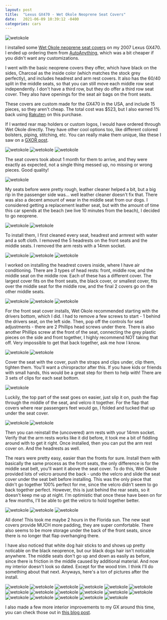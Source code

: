 ```yaml
---
layout: post
title:  "Lexus GX470 - Wet Okole Neoprene Seat Covers"
date:   2021-06-09 10:39:12 -0400
categories: cars
---
```


![wetokole](/images/wetokole/11.jpg)


I installed some [Wet Okole neoprene seat covers](https://www.wetokole.com/car-seat-covers/LEXUS/GX-470) on my 2007 Lexus GX470. I ended up ordering them from [AutoAnything](https://www.autoanything.com/seat-covers/67A1484A0A0.aspx), which was a bit cheaper if you didn't want any customizations. 

I went with the basic neoprene covers they offer, which have black on the sides, Charcoal as the inside color (which matches the stock grey perfectly), and includes headrest and arm rest covers. It also has the 60/40 split in the middle seats, so that you can still move each middle row seat independently. I don't have a third row, but they do offer a third row seat cover. They also have openings for the seat air bags on the front seats. 

These covers are custom made for the GX470 in the USA, and include 15 pieces, so they aren't cheap. The total cost was $523, but I also earned 1% back using [Rakuten](https://www.rakuten.com/r/ROBERT47769?eeid=28187) on this purchase.

If I wanted rear map holders or custom logos, I would have ordered through Wet Okole directly. They have other cool options too, like different colored bolsters, piping, stitching, etc. You can really make them unique, like these I saw on a [GXOR post](https://www.facebook.com/groups/LexusGXOR/permalink/1850604838403954/). 

![wetokole](/images/wetokole/custom.jpg)
![wetokole](/images/wetokole/custom2.jpg)
![wetokole](/images/wetokole/custom3.jpg)

The seat covers took about 1 month for them to arrive, and they were exactly as expected, not a single thing messed up, no missing or wrong pieces. Good quality!

![wetokole](/images/wetokole/3.jpg)

My seats before were pretty rough, leather cleaner helped a bit, but a big rip in the passenger side was... well leather cleaner doesn't fix that.  There was also a decent amount of wear in the middle seat from our dogs. I considered getting a replacement leather seat, but with the amount of time this car spends at the beach (we live 10 minutes from the beach), I decided to go neoprene. 

![wetokole](/images/wetokole/1.jpg)
![wetokole](/images/wetokole/2.jpg)


To install them, I first cleaned every seat, headrest and armrest with water and a soft cloth. I removed the 5 headrests on the front seats and the middle seats. I removed the arm rests with a 14mm socket. 

![wetokole](/images/wetokole/remove1.jpg)
![wetokole](/images/wetokole/remove2.jpg)
![wetokole](/images/wetokole/remove3.jpg)

I worked on installing the headrest covers inside, where I have air conditioning. There are 3 types of head rests: front, middle row, and the middle seat on the middle row. Each of these has a different cover. The largest cover fits on the front seats, the black cover, or smallest cover, fits over the middle seat for the middle row, and the final 2 covers go on the other middle seats. 

![wetokole](/images/wetokole/headrest1.jpg)
![wetokole](/images/wetokole/headrest2.jpg)
![wetokole](/images/wetokole/headrest3.jpg)

For the front seat cover installs, Wet Okole recommended starting with the drivers bottom, which I did. I had to remove a few screws to start - 1 behind the drivers seat, on the left side. Then, pop off the controls for seat adjustments - there are 2 Phillips head screws under there. There is also another Phillips screw at the front of the seat, connecting the grey plastic pieces on the side and front together, I highly recommend NOT taking that off. Very impossible to get that back together, ask me how I know. 

![wetokole](/images/wetokole/front1.jpg)
![wetokole](/images/wetokole/front3.jpg)

Cover the seat with the cover, push the straps and clips under, clip them, tighten them. You'll want a chiropractor after this. If you have kids or friends with small hands, this would be a great step for them to help with! There are 3 sets of clips for each seat bottom. 

![wetokole](/images/wetokole/front2.jpg)


Luckily, the top part of the seat goes on easier, just slip it on, push the flap through the middle of the seat, and velcro it together. For the flap that covers where rear passengers feet would go, I folded and tucked that up under the seat cover. 

![wetokole](/images/wetokole/front4.jpg)
![wetokole](/images/wetokole/front5.jpg)

Then you can reinstall the (uncovered) arm rests with your 14mm socket. Verify that the arm rests works like it did before, it took me a bit of fiddling around with to get it right. Once installed, then you can put the arm rest cover on. And the headrests as well. 

The rears were pretty easy, easier than the fronts for sure. Install them with basically the same process as the front seats, the only difference is for the middle seat belt, you'll want it above the seat cover. To do this, Wet Okole provided lots of velcro around the back - undo the velcro and slide the seat cover under the seat belt before installing. This was the only piece that didn't go together 100% perfect for me, since the velcro didn't seem to go back together perfect. However, this is just behind the rear seats, so it doesn't keep me up at night. I'm optimistic that once these have been on for a few months, I'll be able to get the velcro to hold together better. 

![wetokole](/images/wetokole/rear1.jpg)
![wetokole](/images/wetokole/rear2.jpg)
![wetokole](/images/wetokole/rear3.jpg)

All done! This took me maybe 2 hours in the Florida sun. The new seat covers provide MUCH more padding, they are super comfortable. There also seems to be more storage under the back of the front seats, since there is no longer that flap overhanging there. 

I have also noticed that white dog hair sticks to and shows up pretty noticable on the black neoprence, but our black dogs hair isn't noticable anywhere. The middle seats don't go up and down as easily as before, since there is friction in the middle caused by additional material. And now my interior doesn't look so dated. Except for the wood trim. I think I'll do something about that next. Anyways, here's a ton of pictures after the install.  

![wetokole](/images/wetokole/5.jpg)
![wetokole](/images/wetokole/6.jpg)
![wetokole](/images/wetokole/7.jpg)
![wetokole](/images/wetokole/8.jpg)
![wetokole](/images/wetokole/9.jpg)
![wetokole](/images/wetokole/10.jpg)
![wetokole](/images/wetokole/11.jpg)
![wetokole](/images/wetokole/12.jpg)
![wetokole](/images/wetokole/13.jpg)
![wetokole](/images/wetokole/14.jpg)
![wetokole](/images/wetokole/15.jpg)
![wetokole](/images/wetokole/16.jpg)
![wetokole](/images/wetokole/17.jpg)
![wetokole](/images/wetokole/18.jpg)
![wetokole](/images/wetokole/19.jpg)
![wetokole](/images/wetokole/20.jpg)
![wetokole](/images/wetokole/21.jpg)

I also made a few more interior improvements to my GX around this time, you can check those out in [this blog post](https://rskelton.com/lexus-gx470-extra-storage-solutions/). 


